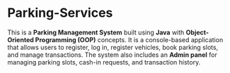 # Parking-Services
This is a **Parking Management System** built using **Java** with **Object-Oriented Programming (OOP)** concepts.   It is a console-based application that allows users to register, log in, register vehicles, book parking slots, and manage transactions.   The system also includes an **Admin panel** for managing parking slots, cash-in requests, and transaction history.
